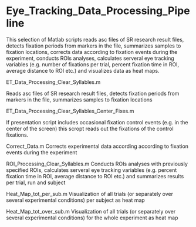# Eye_Tracking_Data_Processing_Pipeline

This selection of Matlab scripts reads asc files of SR research result files, detects fixation periods from markers in the file, summarizes samples to fixation locations, corrects data according to fixation events during the experiment, conducts ROIs analyses, calculates serveral eye tracking variables (e.g. number of fixations per trial, percent fixation time in ROI, average distance to ROI etc.) and visualizes data as heat maps.


ET_Data_Processing_Clear_Syllables.m

Reads asc files of SR research result files, detects fixation periods from markers in the file, summarizes samples to fixation locations

ET_Data_Processing_Clear_Syllables_Center_Fixes.m

If presentation script includes occasional fixation control events (e.g. in the center of the screen) this scropt reads out the fixations of the control fixations.

Correct_Data.m
Corrects experimental data according according to fixation events during the experiment

ROI_Processing_Clear_Syllables.m
Conducts ROIs analyses with previously specified ROIs, calculates serveral eye tracking variables (e.g.  percent fixation time in ROI, average distance to ROI etc.) and summarizes results per trial, run and subject

Heat_Map_tot_per_sub.m
Visualization of all trials (or separately over several experimental conditions) per subject as heat map

Heat_Map_tot_over_sub.m
Visualization of all trials (or separately over several experimental conditions) for the whole experiment as heat map
